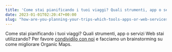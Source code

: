 ```yaml
---
title: 'Come stai pianificando i tuoi viaggi? Quali strumenti, app o servizi Web stai utilizzando? Condividilo con noi e riflettiamo su come migliorare Organic Maps.'
date: 2023-01-01T02:20:47+00:00
slug: "how-are-you-planning-your-trips-which-tools-apps-or-web-services-are-you-using-please-share-it-with-us-and-let-s-brainstorm-how-organic-maps-can-be-improved"
---
```


Come stai pianificando i tuoi viaggi? Quali strumenti, app o servizi Web stai utilizzando? Per favore [condividilo con noi](https://github.com/organicmaps/organicmaps/discussions/4178) e facciamo un brainstorming su come migliorare Organic Maps.